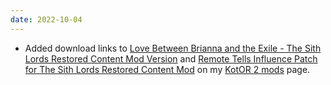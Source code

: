 ```yaml
---
date: 2022-10-04
---
```


* Added download links to [Love Between Brianna and the Exile - The Sith Lords Restored Content Mod Version](https://www.dropbox.com/s/ilntlihyaabthzg/Love%20Between%20Brianna%20And%20The%20Exile%20-%20TSLRCM%20version.zip?dl=0) and [Remote Tells Influence Patch for The Sith Lords Restored Content Mod](https://www.dropbox.com/s/af3h6y793f3zjxq/Remote%20Tells%20Influence%20Patch%20for%20TSLRCM.zip?dl=0) on my [KotOR 2 mods](/projects/mods/kotor2) page.